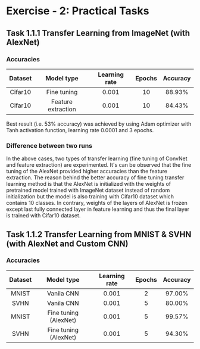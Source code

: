 # Exercise - 2: Practical Tasks

## Task 1.1.1 Transfer Learning from ImageNet (with AlexNet) 

### Accuracies

| Dataset             | Model type       | Learning rate  | Epochs   | Accuracy |
|:----------------:|:-------------------:|:--------------:|:--------:|:--------:|
| Cifar10          | Fine tuning         | 0.001          | 10       | 88.93%   |
| Cifar10          | Feature extraction  | 0.001          | 10       | 84.43%   |


Best result (i.e. 53% accuracy) was achieved by using Adam optimizer with Tanh activation function, learning rate 0.0001 and 3 epochs.

### Difference between two runs

In the above cases, two types of transfer learning (fine tuning of ConvNet and feature extraction) are experimented. It's can be observed that the fine tuning of the AlexNet provided higher accuracies than the feature extraction. The reason behind the better accuracy of fine tuning transfer learning method is that the AlexNet is initialized with the weights of pretrained model trained with ImageNet dataset instead of random initialization but the model is also training with Cifar10 dataset which contains 10 classes. In contrary, weights of the layers of AlexNet is frozen except last fully connected layer in feature learning and thus the final layer is trained with Cifar10 dataset.

## Task 1.1.2 Transfer Learning from MNIST & SVHN (with AlexNet and Custom CNN) 

### Accuracies

| Dataset        | Model type            | Learning rate  | Epochs   | Accuracy |
|:--------------:|:---------------------:|:--------------:|:--------:|:--------:|
| MNIST          | Vanila CNN            | 0.001          | 2       | 97.00%    |
| SVHN           | Vanila CNN            | 0.001          | 5       | 80.00%    |
| MNIST          | Fine tuning (AlexNet) | 0.001          | 5       | 99.57%    |
| SVHN           | Fine tuning (AlexNet) | 0.001          | 5       | 94.30%    |